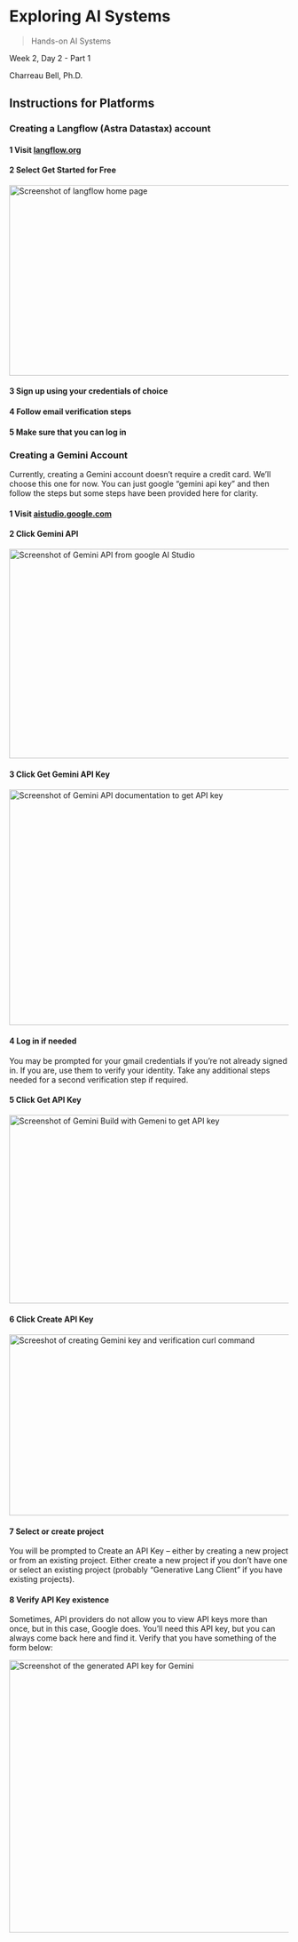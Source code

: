 # Exploring AI Systems
> Hands-on AI Systems

Week 2, Day 2 - Part 1

Charreau Bell, Ph.D.

## Instructions for Platforms

### Creating a Langflow (Astra Datastax) account

#### 1 Visit [langflow.org](https://langflow.org/)

#### 2 Select <span class="mark">Get Started for Free</span>

<img src="https://csbell-vu.github.io/ds5730/Week%201/Week%201.1%20-%20Course%20Intro/build-media/image1.png" style="width:6.5in;height:3.57083in" alt="Screenshot of langflow home page" />

#### 3 Sign up using your credentials of choice

#### 4 Follow email verification steps

#### 5 Make sure that you can log in

### Creating a Gemini Account

Currently, creating a Gemini account doesn&rsquo;t require a credit card. We&rsquo;ll choose this one for now. You can just google &ldquo;gemini api key&rdquo; and then follow the steps but some steps have been provided here for clarity.

#### 1 Visit [aistudio.google.com](https://aistudio.google.com/welcome)

#### 2 Click <span class="mark">Gemini API</span>

<img src="https://csbell-vu.github.io/ds5730/Week%201/Week%201.1%20-%20Course%20Intro/build-media/image2.png" style="width:6.5in;height:3.93333in" alt="Screenshot of Gemini API from google AI Studio" />

#### 3 Click <span class="mark">Get Gemini API Key</span>

<img src="https://csbell-vu.github.io/ds5730/Week%201/Week%201.1%20-%20Course%20Intro/build-media/image3.png" style="width:6.5in;height:4.42569in" alt="Screenshot of Gemini API documentation to get API key" />

#### 4 Log in if needed

You may be prompted for your gmail credentials if you&rsquo;re not already signed in. If you are, use them to verify your identity. Take any additional steps needed for a second verification step if required.

#### 5 Click <span class="mark">Get API Key</span>

<img src="https://csbell-vu.github.io/ds5730/Week%201/Week%201.1%20-%20Course%20Intro/build-media/image4.png" style="width:6.5in;height:3.53681in" alt="Screenshot of Gemini Build with Gemeni to get API key" />

#### 6 Click <span class="mark">Create API Key</span>

<img src="https://csbell-vu.github.io/ds5730/Week%201/Week%201.1%20-%20Course%20Intro/build-media/image5.png" style="width:6.5in;height:3.4in" alt="Screeshot of creating Gemini key and verification curl command" />

#### 7 Select or create project

You will be prompted to Create an API Key &ndash; either by creating a new project or from an existing project. Either create a new project if you don&rsquo;t have one or select an existing project (probably &ldquo;Generative Lang Client&rdquo; if you have existing projects).

#### 8 Verify API Key existence

Sometimes, API providers do not allow you to view API keys more than once, but in this case, Google does. You&rsquo;ll need this API key, but you can always come back here and find it. Verify that you have something of the form below:

<img src="https://csbell-vu.github.io/ds5730/Week%201/Week%201.1%20-%20Course%20Intro/build-media/image6.png" style="width:6.5in;height:5.11111in" alt="Screenshot of the generated API key for Gemini" />

